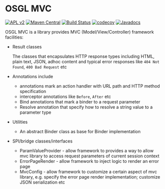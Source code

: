 # OSGL MVC

[![APL v2](https://img.shields.io/badge/license-Apache%202-blue.svg)](http://www.apache.org/licenses/LICENSE-2.0.html) 
[![Maven Central](https://img.shields.io/maven-central/v/org.osgl/genie.svg)](http://search.maven.org/#search%7Cga%7C1%7Ca%3A%22genie%22)
[![Build Status](https://travis-ci.org/osglworks/java-di.svg?branch=master)](https://travis-ci.org/osglworks/java-di)
[![codecov](https://codecov.io/gh/osglworks/java-di/branch/master/graph/badge.svg)](https://codecov.io/gh/osglworks/java-unit)
[![Javadocs](http://www.javadoc.io/badge/org.osgl/genie.svg?color=red)](http://www.javadoc.io/doc/org.osgl/osgl-ut)

OSGL MVC is a library provides MVC (Model/View/Controller) framework facilities:

* Result classes
    
    The classes that encapsulates HTTP response types including HTML, plain text, JSON, adhoc content and typical error responses like `404 Not Found`, `400 Bad Request` etc
    
* Annotations include

    - annotations mark an action handler with URL path and HTTP method specification
    - interceptor annotations like `Before`, `After` etc
    - Bind annotations that mark a binder to a request parameter
    - Resolve annotation that specify how to resolve a string value to a parameter type
    
* Utilities
    
    - An abstract Binder class as base for Binder implementation
    
* SPI/bridge classes/interfaces
    
    - ParamValueProvider - allow framework to provides a way to allow mvc library to access request parameters of current session context
    - ErrorPageRender - allow framework to inject logic to render an error page
    - MvcConfig - allow framework to customize a certain aspect of mvc library, e.g. specify the error page render implementation; customize JSON serialization etc 
